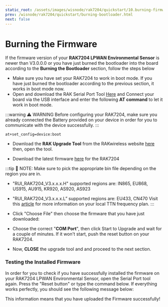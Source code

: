```yaml
---
static_root: /assets/images/wisnode/rak7204/quickstart/10.burning-firmware/
prev: /wisnode/rak7204/quickstart/burning-bootloader.html
next: false
---
```

# Burning the Firmware

If the firmware version of your **RAK7204 LPWAN Environmental Sensor**  is newer than V3.0.0.0 or you have just burned the bootloader into the board according to the **Burning the Bootloader** section, follow the steps below

- Make sure you have set your RAK7204 to work in boot mode. If you have just burned the bootloader according to the previous section, it works in boot mode now. 
- Open and download the RAK Serial Port Tool [Here](https://downloads.rakwireless.com/en/LoRa/WisTrio-LoRa-RAK5205/Tools/RAK_SERIAL_PORT_TOOL_V1.2.1.zip) and Connect your board via the USB interface and enter the following **AT command** to let it work in boot mode.

:::warning ⚠️ WARNING
 Before configuring your RAK7204, make sure you already connected the Battery provided  on your device in order for you to communicate with the device successfully.
:::

```
at+set_config=device:boot
```

<rk-img
  :src="`${$frontmatter.static_root}/jvuee0euhsqbsdnkd7cw.jpg`"
  width="100%"
  figure-number="1"
  caption="Entering Boot Mode"
/>

- Download the **RAK Upgrade Tool** from the RAKwireless website [here](https://downloads.rakwireless.com/en/LoRa/RAK612-LoRaButton/Tools/RAK%20LoRaButton%20Upgrade%20Tool%20V1.0.zip) then, open the tool. 

<rk-img
  :src="`${$frontmatter.static_root}/txi7skysk8gtingjysud.jpg`"
  width="80%"
  figure-number="2"
  caption="RAK Upgrade Tool"
/>

- Download the latest firmware [here](https://downloads.rakwireless.com/en/LoRa/RAK7204/Firmware/) for the RAK7204

:::tip 📝 NOTE:
 Make sure to pick the appropriate bin file depending on the region you are in.
- "RUI_RAK7204_V3.x.x.x.H" supported regions are: IN865, EU868, US915, AU915, KR920, AS920, AS923
- "RUI_RAK7204_V3.x.x.x.L” supported regions are: EU433, CN470
Visit this [article](https://www.thethingsnetwork.org/docs/lorawan/frequencies-by-country.html) for more information on your local TTN frequency plan.
:::

- Click "Choose File" then choose the firmware that you have just downloaded: 

<rk-img
  :src="`${$frontmatter.static_root}/hs89oyvlean3zvhjxlwe.jpg`"
  width="80%"
  figure-number="3"
  caption="Choosing the Correct Firmware file"
/>

<rk-img
  :src="`${$frontmatter.static_root}/d5xgxy7cj8ic7qvglecl.jpg`"
  width="80%"
  figure-number="4"
  caption="Start Upgrade"
/>

- Choose the correct "**COM Port**", then click Start to Upgrade and wait for a couple of minutes. If it won't start, push the reset button on your RAK7204.

<rk-img
  :src="`${$frontmatter.static_root}/aqblsh1kqm0nud2obujb.jpg`"
  width="80%"
  figure-number="5"
  caption="Firmware Upgrading in Process"
/>

<rk-img
  :src="`${$frontmatter.static_root}/ih6llchh4ao5vxxjilyv.jpg`"
  width="80%"
  figure-number="6"
  caption="Firmware Upgrade Finished"
/>

- Now, **CLOSE** the upgrade tool and and proceed to the next section.

### Testing the Installed Firmware

In order for you to check if you have successfully installed the firmware on your RAK7204 LPWAN Environmental Sensor, open the Serial Port tool again. Press the "Reset button" or type the command below. If everything works  perfectly, you should see the following message below:

<rk-img
  :src="`${$frontmatter.static_root}/kyecdcrh2uznsuyqjoqv.jpg`"
  width="50%"
  figure-number="7"
  caption=" Restarting Your Device"
/>

This information means that you have uploaded the Firmware successfully!
